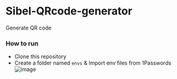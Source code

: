 # Sibel-QRcode-generator
Generate QR code

### How to run
* Clone this repository
* Create a folder named `envs` & Import env files from 1Passwords  
  ![image]('./images/env_setting.png)
